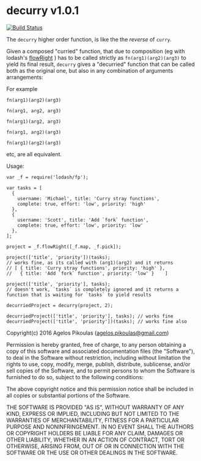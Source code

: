 # decurry v1.0.1

[![Build Status](https://travis-ci.org/anodynos/decurry.svg?branch=master)](https://travis-ci.org/anodynos/decurry)

The `decurry` higher order function, is like the the _reverse_ of `curry`.  

Given a composed "curried" function, that due to composition (eg with lodash's [flowRight](https://lodash.com/docs/4.17.2#flowRight) ) has to be called strictly as `fn(arg1)(arg2)(arg3)` to yield its final result, `decurry` gives a "decurried" function that can be called both as the original one, but also in any combination of arguments arrangements: 
  
  For example 
  
  `fn(arg1)(arg2)(arg3)` 
  
  `fn(arg1, arg2, arg3)` 
  
  `fn(arg1)(arg2, arg3)` 
  
  `fn(arg1, arg2)(arg3)` 
  
  `fn(arg1)(arg2)(arg3)` 
  
  etc, are all equivalent. 

Usage:

    var _f = require('lodash/fp');
  
    var tasks = [
      {
        username: 'Michael', title: 'Curry stray functions',
        complete: true, effort: 'low', priority: 'high'
      },
      {
        username: 'Scott', title: 'Add `fork` function',
        complete: true, effort: 'low', priority: 'low'
      },
    ];
  
    project = _f.flowRight([_f.map, _f.pick]);
  
    project(['title', 'priority'])(tasks);
    // works fine, as its called with (arg1)(arg2) and it returns
    // [ { title: 'Curry stray functions', priority: 'high' },
    //   { title: 'Add `fork` function', priority: 'low' }    ]
  
    project(['title', 'priority'], tasks);
    // doesn't work, `tasks` is completely ignored and it returns a function that is waiting for `tasks` to yield results
  
    decurriedProject = decurry(project, 2);
  
    decurriedProject(['title', 'priority'], tasks); // works fine
    decurriedProject(['title', 'priority'])(tasks); // works fine also


Copyright(c) 2016 Agelos Pikoulas (agelos.pikoulas@gmail.com)

Permission is hereby granted, free of charge, to any person
obtaining a copy of this software and associated documentation
files (the "Software"), to deal in the Software without
restriction, including without limitation the rights to use,
copy, modify, merge, publish, distribute, sublicense, and/or sell
copies of the Software, and to permit persons to whom the
Software is furnished to do so, subject to the following
conditions:

The above copyright notice and this permission notice shall be
included in all copies or substantial portions of the Software.

THE SOFTWARE IS PROVIDED "AS IS", WITHOUT WARRANTY OF ANY KIND,
EXPRESS OR IMPLIED, INCLUDING BUT NOT LIMITED TO THE WARRANTIES
OF MERCHANTABILITY, FITNESS FOR A PARTICULAR PURPOSE AND
NONINFRINGEMENT. IN NO EVENT SHALL THE AUTHORS OR COPYRIGHT
HOLDERS BE LIABLE FOR ANY CLAIM, DAMAGES OR OTHER LIABILITY,
WHETHER IN AN ACTION OF CONTRACT, TORT OR OTHERWISE, ARISING
FROM, OUT OF OR IN CONNECTION WITH THE SOFTWARE OR THE USE OR
OTHER DEALINGS IN THE SOFTWARE.

